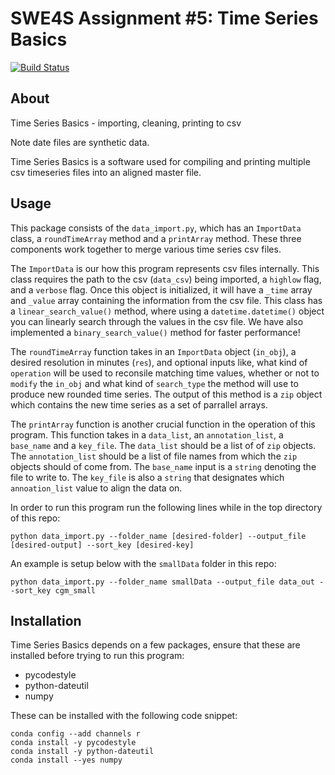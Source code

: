 # SWE4S Assignment \#5: Time Series Basics

[![Build Status](https://travis-ci.com/cu-swe4s-fall-2019/time-series-basics-tlfobe.svg?branch=master)](https://travis-ci.com/cu-swe4s-fall-2019/time-series-basics-tlfobe)

## About

Time Series Basics - importing, cleaning, printing to csv

Note date files are synthetic data. 

Time Series Basics is a software used for compiling and printing multiple csv timeseries files into an aligned master file.

## Usage

This package consists of the `data_import.py`, which has an `ImportData` class, a `roundTimeArray` method and a `printArray` method. These three components work together to merge various time series csv files.

The `ImportData` is our how this program represents csv files internally. This class requires the path to the csv (`data_csv`) being imported, a `highlow` flag, and a `verbose` flag. Once this object is initialized, it will have a `_time` array and `_value` array containing the information from the csv file. This class has a `linear_search_value()` method, where using a `datetime.datetime()` object you can linearly search through the values in the csv file. We have also implemented a `binary_search_value()` method for faster performance!

The `roundTimeArray` function  takes in an `ImportData` object (`in_obj`), a desired resolution in minutes (`res`), and optional inputs like, what kind of `operation` will be used to reconsile matching time values, whether or not to `modify` the `in_obj` and what kind of `search_type` the method will use to produce new rounded time series. The output of this method is a `zip` object which contains the new time series as a set of parrallel arrays.

The `printArray` function is another crucial function in the operation of this program. This function takes in a `data_list`, an `annotation_list`, a `base_name` and a `key_file`. The `data_list` should be a list of of `zip` objects. The `annotation_list` should be a list of file names from which the `zip` objects should of come from. The `base_name` input is a `string` denoting the file to write to. The `key_file` is also a `string` that designates which `annoation_list` value to align the data on.

In order to run this program run the following lines while in the top directory of this repo:

```
python data_import.py --folder_name [desired-folder] --output_file [desired-output] --sort_key [desired-key]
```

An example is setup below with the `smallData` folder in this repo:
```
python data_import.py --folder_name smallData --output_file data_out --sort_key cgm_small
```

## Installation

Time Series Basics depends on a few packages, ensure that these are installed before trying to run this program:
- pycodestyle
- python-dateutil
- numpy

These can be installed with the following code snippet:
```
conda config --add channels r
conda install -y pycodestyle
conda install -y python-dateutil
conda install --yes numpy
```
